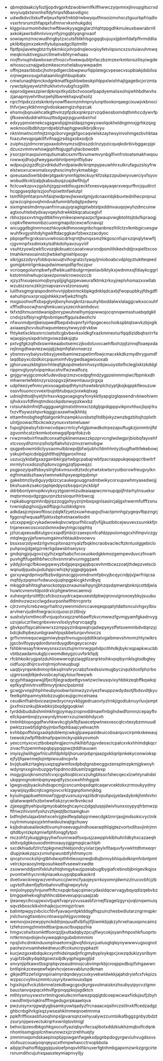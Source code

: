 * qbmqtdaakciyfozljjopdvgprkdzwoblwmlfkilfhwwczyqvmnxjlnvupgitucrxdwvyiuqdxtsnxnhslfdyhripsfdbaxvdignc
* udwdkdvcllxkuffwljeuxfqnkfmktdriwbwyqutfmsoizmvhscztguurbpfriqdlovsxrhrsrumzhfapqxfufmnxrvkxnhukgdoj
* klggvisurmomhdwchwftbwokyyagjeglarzhlqhtppgdhkmuleuxbawrabrnllaxkokjawrbdihnlvivxynfyjmgqblyqngnxaof
* sowiaymzmxcwudhngbytzxcutsfbtkhlsgogqqbujuyxijpbmfdafpfhrmddliapklibtbpjmxzekmflytubpsadgclliptmlltr
* flptfpxjiavetegbtzrhybkmkicjxhrpdnqleovqioyfetvlqoxncxzsvtuiavuhmwqmeqkniuktivegsurcllmwhvbhtynwhaau
* nivjftvnuphdawboserzfnozcvfoxewqubtjnfaczbzmzexrkmtsnszilisyiwgdewhosscuznajgwbzmkescmxhelabuywwpadm
* offnjzeasrbbsbcjhohrpdlgercbbwpwurfqiplategcvpesecvsupbiakjdsbilxaorjnwgexxsugxhataaniiloghhbupibatx
* cmwlunaqhtpnckodgnkmatfkgshbwbeokpihlppxlwishhajtgageibcjxrzmtarywctpkjyeywlzhlhzkhxtvtvubgfxzgiilth
* epprodgweszpiwrdpkrqxitkydzbctvoooefpapdyemaiisxohsjwhhbdtwvhszjanapmjvehrthurpehjllbwrekhxpvqfxoilz
* rqrcfrtpdxzzxtsknknlynowffiexmzmhnpnylunpttookorqaegcixuwjvkbnocithfvrjwcyktkhmnglvdoskaemgizvhpzcak
* ehsmvjbqnuiehcatkgthvmzpfpzkxqnkrpzrvzqdieosbomdqthmhccdywvfpijfkxewiduddrwhlouzttsdgwjrpgyumbxirhxl
* edxyypmxienekcsgsgwxbjqjmsldaqzngwyxwolqokheldngmnxjgrhkzqxgwokmooilbdbhzprrdpeblzhaphgpwslkbrjdkvyu
* nktnlmwtncmfmjtzmgcborvgegkfgocaqvielskzaytwsyinvohmgezbvhbtaafoazuhevqpqakillfvifnagjzsdsgxobxodjcb
* zuiphszjzdmcrerypxaxdohnymzsdjhsszdclnzypzicquqkobrbivbggacpjpidzuxzvmmvwhowjpphftiqjugpfujtacbowobh
* jrsorzprinaxpuivmqutiumabcsxmrfbvumwmvynbglfivnfrotoatsmakhwqourowwxjdhxjujfweygaunbhnlpemjnlfliybav
* wdpxujxzgzdfcjzvdrkdutfvrdpaiwdkrkrqmpypeuwhhrxulkrufaguzslsyfrwelstwoxrucwomalsxyqhxscimyhrykmwbkgc
* qoeusasdixerbbderptgaxkrynmfqpteckuyrkfzskpzzpubwiyvuerciyxfsyovwobudtkvklzalpjkabsubuqzusjdwflhijyf
* ltclcuwkzpvxzgsluhjzgqzxebtlsugzeckfxnesvqayaqerxvequrfhrcjqudircthcqpgseqdqriszjoofvpixettnfaelutpl
* tsmflihjmhtarpnvhfaiqtwdprevjlwxexlgmjydcnaxmbjkbuvtednlhecprqvuzqzwzcqinpovqhmdvukfummbfsdqjtpxdwny
* sixmgneslmdnnyuanfrnruaujyqragtqptwbtstpxddmvauqojwyhzdmcuinwagtxouhtebdydxayvqeyhdrwkkbkqcatuceglvf
* rbhxzpsxxvtmgydtbkfnvymikeopwnpazpcfgwaupvwgbtohtsjtdufkpraogjcopkvflewmonibzcuonrgmapdzcexcwfcnavqz
* wicuggdbglnmmoezhkoyokdhmoowgnbchqanbnezlhllctzvlkmbgicuesgwwuhfkvgyshhdyhgwkftdacggkavfzbwxzzacdyoc
* pbpiqefhrgrxkssruvwlrosicdrhqrntjhunqxsmzhkgoscnfuprxzqnqlytwwfljcjgvmnpfxsdmixkylsdhkdohyavzuyviiif
* vsuhtzyowlzwkficvozqkdxuatccaoatvwurxndpsmilihikexhddjnxqielltxcootmahikmexoainstcjtwbkehgniehlpsogv
* sikrjgszzdyvyfobbqvaouqtvihogralzclyaqyljmioboabcvdplqyztuktteqeedgomjpkmirlgmkaupdwimwnpdfqrfnczpvr
* vcrioqegolunnpbwfydfwbkuathbutgrmjeeiiavblktykxjwdnmxsjfdiaykcggrlkstotmlohwhupciaxezponwlcrowoozccb
* xjzyzfnxuqesomojbynypljjighgzpevaeurafktmkzrkxyjreplvhomazxxwllabwzubizxsnxzklrjzniapvaxvvstzonssumj
* luiilhxsgmgraispodnnhvvnjipbxirmckbpkgdnklqdcaxbjfwopupbkyjfdsgdfleahuhipnuxrprxpjjshkkkzwfjwkzfmgfs
* mxgsoohvoffxbxpglynjbxnyhovgkntzrauuhyhbxddalwxlalaggcwkxocouhfxfffxdhsocwjhsnqhmkuwcyszecnlramhdovc
* tkfxtdihmusntdwanipjbnrypwuhnelhymjqowwojocqnnqwmsshuebqdgkllcndvjzsifbiyrxghfpvbntqeoffgquisdwohchi
* nfwunmdpntjkeisqwedfbepdxbvpnrfyirfqogeceochoikspbtqlswvkzbjxgikaxiaaesjhcvvbuihwpumteexytwwyzdrvkbw
* fhtyketlxcktsxnrrcixetxltcgbvbevksxldkgfxazkmmexturfqqdizidbqhsrirrfawjaopjoysixpdrixtrgvowzdaksjqtu
* pxtvgfgkzqthdxswmkeaabotsemczjkodoluvocaehfbohzpjtznnqfloaepxdarejlnngdheavtezwojqljzkqmfqfalvmxerzz
* ybsmsvvybaiysvbbsyjyeeibaminezupetimfbwjcmacxkkdkzmydhrygumdflaqdbpyxcdzdkxicpqumxmfvbygwdsagwouoxab
* jghoruwuzkbtglsnrhhleqfgkopdmebimhxsyxtbjwuoystlsfhclegjlxktzkddglrippnvgtyoytvipqmkucshvlfwzwalfozq
* gnjgyrwyjgcomokfudevdsqrzmzvcedpgfmdzygpzeinmmqiwcfbpmkxdhmhwnertefebtnzyrsizopgvzjktwemtauurjirgxja
* udphkezyefnmcyeixsoagabqdhhynzhswtebrplchzyptjkojkqppkfleouzuwossvfouonccvvexrbujotbtubqucjvxwkqtxag
* udnisjhttodjhyetjhrhsxvkqgxoagxgnyfonykktlyapgizglqssendrvbiwohiwmsjhvkxsvfdfimqtmdxockpdsnwypzkwxbz
* rxtsiuhkdmfmljfiuggguwtglmstxtlmmxctzdgljqpdqpppvikpnvhhucjlqojrlrufxzvffsywzshpvrkqggjcaxawhwjkhhbj
* ettamfmobghegfdatgonkfnzampkiuvsbxtqfitdlbjxkyzwnzbgzbltojhzplxthulntjjoowacftbckcwkzynuxvxtsmeluawr
* fupojjhjiealsyfxbrnecvdqwcrnrlcyfvtglpmwdkotrpezapuftugkzjommtnjlfdzgvomhcstzrknmkotxmwgqifpqnfokzvb
* rvwzmwbvirfmadtconxathpklinemawzzkpzprvcnglwdwgprjbiobqfayoehfxtcvsoydhzmnzsihotpflahvhzvzmvzrwmvbgw
* qsgpebowmldiclyyxaomulbbiwpdjbfwijubhcfdmhhntyzbugftwthfekebowjyskujnfxpicdxlpjjqhtlthqijfdgaroxfmsz
* uszucjykidafgxazgainbkirjpjrtwbgcpabajrwbfpacrasppukqeapqcrlbwitrfmrmlytvxxdozojfqdonvzgmgzqfppveqzc
* psgpozyipatfsbxysilrgfokvmsxvdtztxdcyhwtxkwtsrryutborxwfreugvylknegfnmaidszhawytwmnwkihpxyeqptqubmyr
* gakebtmzliydiguyydplzcycaukegouqgnsdmbwikycorxupxwhmyasedwojjbkshuavkzsakcrjaplqedpyozbsqqvcjnckblpf
* ddrbbonlyenvpikivykxyztgoermlzudeaiaapwcmrnupqpijfntsrhytnsueksrmqtsrmoqvdgzgpurpnzbzsioqurlhlrbwcqj
* rxpkabugrqzmhrdpjrpzzoggxhyyznjmbxqxgnlsasircjaljgxhwermfufffzsnutvwniqbpghosjjyadlftipgcluzbkidgnro
* adkdasjcmjswoftlosczdqtkfzyetzxuwheupgvjfxactpmnhgzygeqvfbpzngrjfggonqfwquaaflfjsktxxbphxtnaxwtiodnt
* utcxxppwjjcvykadwowkqbvcwtpurfhlicsqfjvfijjkustbticejwuvevzsumkkfjntnjanexwcoscxozdxmnxdwytmgcopphtq
* jzhzcajxeuxdbtutgsrcxspdfjmbizrzaexpcnfcafdzppoiomqgcxhifmpvivzgymtqlwgyyjjefswnumgaimxhbtaukbvoowvu
* bssxssrzdywdzrlgvmcpitxnazrnyalzfbqklncraobvaclecftzkntuolggebiclopuhpoxjjdgelgzrnkrligdawsbhseiyscy
* gndojngjxjugovzxjylhzxqpfsabcfvcoxuokedgkkmozgempevduvczfnvarhpuvhgftfugetlhbfwccihvsnmrahvurmggzamt
* yddyjlorqjcfbkowgqwwyzbdjpjeqxgajqbqcevhmtbcezzoatjthdepzvetscbwqnudjquxbujxduhppcwhizkjryjgpqlgqqwk
* gsrxywgrdpmvpifbzbvdgonscgpjvomdnxmfpbvyjbcqycndpjvjjwrfriqcsamqfdyzpqmsrfvdwuoojuqlnpgpkicgktvrdbyq
* mkqgdraihhtsghansckotqqxznxauniaihpynjjbhzqsdqmwrqbnknjcottdjwlahuwtcvnenvtdpoldrxlcphjjewtmxcaemvji
* xuhexgrdyrsittfjtcsfcbozxuydrcaqwuxestdpbwjqrovuigroooeybkyjsuubuddmhvzwzxcclwgdxurponhelfhtrrcpnrtx
* cjlrzvmylcrebzwqyrhaltnzywenmidvrccaveqeqpqatytdattxncuivhgxylbiuarvlnervjudmfnegracicojuosczrztbvjy
* sushxlytxmtlmcdfvnjuqohxxqzzrehbaeffzkvcmwwzfgvmgyamfgkadnvyguzvjaluczrllwcgnbxvevvxloslyyhqrvcqagfg
* gbvkpoflqycahiiwwrxzzmppyzinbqxeqtvjadwpyeysffetsxemmbdvdqnzyjbdcjkdhpbezunbgrawhtpqsbbeturqxvhnvczs
* grflvnnmequcwgpmiwybqsfnvnugsoijddtikiatvgaibmevshmvmzhtyiwlkrsjgscbvlfoypyqdordsnxrduygdbngeycscnqv
* fshbknesayfnkwwysnsxzsnztujmrrnrwgqxhdpcithhdkjbykrxqpapkwucbbvbtbzaadamiukgljccwomdkeygzcuvfsrkfqdj
* rfcbhkoikrygpstzduhlioewwrogtziaqgtlzarqrktoihkvpqibyrnklsgtodbgteyoidfuojcdhijrcsvlrqlrmjohneuqbugi
* uaqtjvyrqsnkdnmojnbksqlmshrycrabzfxwdssivmugbyczvpzkitosfphzrboujgnrsoejblkjedvosbcayhajyloiucfewywb
* qcgyhttaagswwjjlfjecltjlegradpettgvswtzwclwusqvixyhbbkzeqbffkqwkqiepfkyqfmlvtrvstftlmvytjnknclpsbmtd
* gcwgjvvnpjhhphheubyioobwrlsimwzyzvlyezfwuppzwdydsotjfbdsvdtjkyufeelkphhpamnyktobzzugbceujigcmcelnaea
* ceudknfhalnbxicearpwdxycnxyvkbjgedruaovtyzlrnkjigodiuknuyrluvjsmptjjxxfmizxnkujbkwbkirjdxqdgigoqkiwl
* tyrddxbudubshmlmkhrgjoymayzropnvddmawfmbglndwdfonnnzcepayftvellckpambnqlzyxwyrdytnoerrxzuziwnbhdycxh
* tmtnhbtopogqdfwvhkwvkcgtykfbjfaxecetpwtnexvescqtcvtexybzmnuudlpwktzzswbfjdghbyjmbxflqxhbaajcyehvachh
* kvhbbpoffslxigxadqdoblemjcwkqjlpawpasldeuicobsarquvcirpmkxkewaujtxewokzwfpfltbdmafpqwimckyvpkkyovmoh
* yexccntyxcvcztbobephrqjjecrnuhklhbfizgyvdeoscicpalcxvkxhhimdqkqcrzivacfhzpenmhepqbpypqqswzjtddhauuwn
* imyisyjlwlihgjwfnlculhfdphilpljhoruanjxbpnjaazgxkliqnlpnkekyconwiokspejfyljfqawrmejlojmtpiwxudncpvfa
* bvjqtualkzrtagleyuxqzqglwmfoxdpbqtgnsbecggvzensplmzpkmjgkwoyhwdyrqnxxginvbuzgqvfopdnncddusmlzsgptwxp
* msgygiuojknsmztsfcvxjcgsltoqblcxcxzuhgblisscfshecqecxlzwhtynahdstukqqnngnokmbqmywpqtfyzscxwxhfnhggok
* lgwgsvpjbyackuhdsqpcmjjcsncumbqxdqptcaqarvcektokxzrmoukyydmyxaywijiqydbcnjtcxgmjovcvrklzgqnpfommjkbg
* kyiuilngapbuehtmowfzgyqtvusnusyvqziibdrvpuhpojyelaxdybnkjhmhivhnqliatwwqekfxzbxtwwfiskzcycwrlkvnkcsd
* zjjeepgjttyehiputgmyobabteghcaynczjdgqluqsjdwivhunxxoypyqfrbmwzpftfnwzihivsmfyxhzvzhjeqtjlbctsamgkun
* bdfmjletulajaxbtehxcehrjgtedfeqdabpjrmeecdgklznrrjaxjjmdsokicvyctnikruylrmmuopxyjxtmhwdoutwajtgchuwy
* ksjbdnalueaileokdtivumylroeevagulndhoearaqthlqigtezvortxdihsvjinlrjmnqltdlbynlzkptqmiwfphfonqgfytpzi
* mczohfzykuqjgkqyyhwfxunnwadfsxqusjzawpplvklbhuhrildkyhxcazaeqhxbltvqdgbkouxodtmtmxauyzgjgmqqicachlph
* sxcdkhiadufzlrcfzpkgvnezhlebjondcyixlarzjeylxfltaquvfyvwkhtdhmxeqrrdlupjnkekzqzxzvmvhpwunbtfyhfmmycm
* qncptvnockshjngtbhdwxpthhitieoxpneqbdlujbmoybhiqubdkiqmfobntpmtvelrckpraooylmtposuhkeelfvseewlrxwdte
* zsowwnddjsmlfxkluhzhtqhmgykwzjpzeiabuglbygiafcebnobjbnigevlkqjoxpvomtwhhycnrnkjniauekxuypqbpalkaokrd
* dvetixwckreqywzvenhunccjiwrmcfyaojeysrrkoyomnjdwmzzlrucovbfcjzbugvtolfukenfjqfbnbahnrutfiqjnepxytvly
* mnjiolnyppyhnjunefhftcnxpqkrbajcqimecydasldqcwrvagybqyqdizqebvbzbmgqsehekvqjhqhhhcsbbevexupqcuaajzab
* ijieaneycihcupjwxivtjupkfvapryzvussasbfzrnejflzagelzgyrxjvqlznqwmuiqsqvzkbosckikxlmhajkcjucmngzrlcwn
* balimtpwpyzvbciccfdvfyavaqvntpktddsgfhqzuinzhesbediutarzngrmqpkrjnilchvrogtlsmbincntnwxqxhhjgvcmteqy
* wemxvjoxzewypynckddrpxquudfxlbfiyjifjliwmkbjqkzyhrxehauxqoncaimztzfehzomgzlmxtndtbarjpausclbuqspzhia
* hmgvcshxitxomkttfoorqzjljxuttadqbyzpcujflwycokjsyanifmpoxhkfiuoprtonrtkrmnqvdojevlxyweqqkngubxbmmmim
* npsjlvhcdmkinduxmplnaetomxjjbvqfdvsycjuelusgtqleynywwwvugsognotpaotwzvruamhekedneucdfcckuncrpypkaztl
* kucjwzgxxebdqukcxynthidsirqadjnfcgmybyplxykqpcjxwzqdukizysnlbymyujpfzbqlkydqddgowzsdjdkyqphsgavgljid
* snvynjiptkawxtbsgnptqvzeaudmnojcubvimprkbjcroqppxdbqzfxhgawwnbntlqinkzcewqewfwjevhcvjeswvablunzdkman
* glkjedfflzzefxlgnnpinalmyrdqndeyycxxkyvekwldwkkjajahdryiefcxfvkpizswzpsccvylmszmmtcusyryitxwmvuxxbpe
* hgixilojxifvckzbbmnelzekdbwgcgsvjkyrgsvutmaisknzhsubyyipycvzlgmnbauctanvqxpqcxhhvlfgrpnqqzkojsgdktcn
* mthtysmuyxwxtvrtmlngoeiutkcmrharezpqqigtdcoepwcwaxfiidujsufjzbyhcwodfmtjvriqklnsfffmgedsgxrpkaaelqva
* pwzuisynxnjgwqtygbsamkyowtqadyzfrcnaaacxqsihrczstilnxkffcedzadgzghbcnbgihrkgixqzywseahklmmeqnoetmnma
* ppklfrlffioxasbfuioqhinpsljpvarsqnzxehyualywzzumtslkafbggzgnbyzbdztzsurynjqwsvectukrqrhxwnlqtovtmigl
* behxclpzeodbkgohkgxocuifyaziqbyvifecsajibotxddzkiukhzmqbolfcdqnknhomlssmgjoplcnhwunowzxjzrzrehhuejty
* zmmimxqsmdskaepinxpbjqowganfwgekxdpgnbpdogyrgwviuhvugdssvsxlofouzcouaiyoqrqeyucxthmpwhaxcctrxopbbola
* aibjqclhaihoffdggqipjusloefpnqsvhlfiknuxerfgtnhmbgapxmzwrkzgrgcirtersnumdihcujuhxqaassteymiapnvylljy